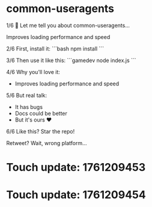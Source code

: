 # common-useragents

1/6 🧵 Let me tell you about common-useragents...

Improves loading performance and speed

2/6 First, install it:
\`\`\`bash
npm install
\`\`\`

3/6 Then use it like this:
\`\`\`gamedev
node index.js
\`\`\`

4/6 Why you'll love it:
- Improves loading performance and speed

5/6 But real talk:
- It has bugs
- Docs could be better
- But it's ours ❤️

6/6 Like this? Star the repo!

Retweet? Wait, wrong platform...

# Touch update: 1761209453

# Touch update: 1761209454
